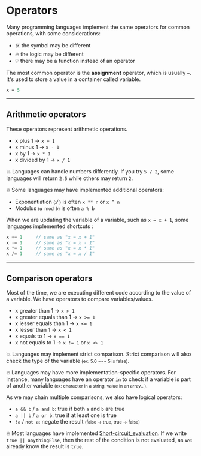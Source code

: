 # Operators

<div class="row row-cols-md-2"><div>

Many programming languages implement the same operators for common operations, with some considerations:

* ☠️ the symbol may be different
* 🔥 the logic may be different
* 💡 there may be a function instead of an operator
</div><div>

The most common operator is the **assignment** operator, which is usually `=`. It's used to store a value in a container called variable.

```ps
x = 5
```
</div></div>

<hr class="sep-both">

## Arithmetic operators

<div class="row row-cols-md-2"><div>

These operators represent arithmetic operations.

* x plus 1 → `x + 1`
* x minus 1 → `x - 1`
* x by 1 → `x * 1`
* x divided by 1 → `x / 1`

💥 Languages can handle numbers differently. If you try `5 / 2`, some languages will return `2.5` while others may return `2`.

🔥 Some languages may have implemented additional operators:

* Exponentiation <small>($x^n$)</small> is often `x ** n` or `x ^ n`
* Modulus <small>($a\mod b$)</small> is often `a % b`
</div><div>

When we are updating the variable of a variable, such as `x = x + 1`, some languages implemented shortcuts :

```cpp
x += 1     // same as "x = x + 1"
x -= 1     // same as "x = x - 1"
x *= 1     // same as "x = x * 1"
x /= 1     // same as "x = x / 1"
```
</div></div>

<hr class="sep-both">

## Comparison operators

<div class="row row-cols-md-2"><div>

Most of the time, we are executing different code according to the value of a variable. We have operators to compare variables/values.

* x greater than 1 → `x > 1`
* x greater equals than 1 → `x >= 1`
* x lesser equals than 1 → `x <= 1`
* x lesser than 1 → `x < 1`
* x equals to 1 → `x == 1`
* x not equals to 1 → `x != 1` or `x <> 1`

💥 Languages may implement strict comparison. Strict comparison will also check the type of the variable <small>(ex: 5.0 === 5 is false)</small>.

🔥 Languages may have more implementation-specific operators. For instance, many languages have an operator `in` to check if a variable is part of another variable <small>(ex: character in a string, value in an array...)</small>.
</div><div>

As we may chain multiple comparisons, we also have logical operators:

* `a && b` / `a and b`: true if both `a` and `b` are true
* `a || b` / `a or b`: true if at least one is true
* `!a` / `not a`: negate the result <small>(false → true, true → false)</small>

🔥 Most languages have implemented [Short-circuit_evaluation](https://en.wikipedia.org/wiki/Short-circuit_evaluation). If we write `true || anythingElse`, then the rest of the condition is not evaluated, as we already know the result is `true`.
</div></div>